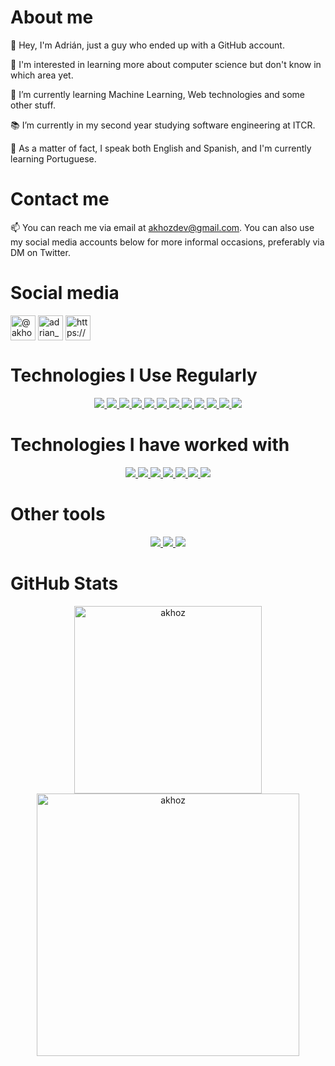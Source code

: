 <h1>About me</h1>
<p>👋 Hey, I'm Adrián, just a guy who ended up with a GitHub account.</p>
<p>👀 I'm interested in learning more about computer science but don't know in which area yet.</p>
<p>🌱 I’m currently learning Machine Learning, Web technologies and some other stuff.</p>
<p>📚 I’m currently in my second year studying software engineering at ITCR.</p>
<p>💬 As a matter of fact, I speak both English and Spanish, and I'm currently learning Portuguese.</p>

<h1>Contact me</h1>
<p>📫 You can reach me via email at <a href= "mailto:akhozdev@gmail.com">akhozdev@gmail.com</a>. You can also use my social media accounts below for more informal occasions, preferably via DM on Twitter. </p>

<h1>Social media</h1>
<p align="left">
<a href="https://twitter.com/akhoz69" target="blank"><img align="center" src="https://raw.githubusercontent.com/rahuldkjain/github-profile-readme-generator/master/src/images/icons/Social/twitter.svg" alt="@akhoz69" height="40" width="40" /></a>
<a href="https://instagram.com/adrian_jvp25" target="blank"><img align="center" src="https://raw.githubusercontent.com/rahuldkjain/github-profile-readme-generator/master/src/images/icons/Social/instagram.svg" alt="adrian_jvp25" height="40" width="40" /></a>
<a href="https://discord.gg/https://discord.com/users/652975139314597888" target="blank"><img align="center" src="https://raw.githubusercontent.com/rahuldkjain/github-profile-readme-generator/master/src/images/icons/Social/discord.svg" alt="https://discord.com/users/652975139314597888" height="40" width="40" /></a>
</p>

<h1>Technologies I Use Regularly</h1>
<p align="center">
  
  <!-- CSS -->
  <a href="https://devdocs.io/css/">
    <img src="https://skillicons.dev/icons?i=css" />
  </a>
  
  <!-- HTML -->
  <a href="https://developer.mozilla.org/en-US/docs/Web/HTML">
    <img src="https://skillicons.dev/icons?i=html" />
  </a>
  
  <!-- Java -->
  <a href="https://docs.oracle.com/en/java/">
    <img src="https://skillicons.dev/icons?i=java" />
  </a>

  <!-- JavaScript -->
  <a href="https://devdocs.io/javascript/">
    <img src="https://skillicons.dev/icons?i=js" />
  </a>

  <!-- Markdown -->
  <a href="https://www.markdownguide.org/">
    <img src="https://skillicons.dev/icons?i=md" />
  </a>

  <!-- NodeJS -->
  <a href="https://nodejs.org/docs/latest/api/">
    <img src="https://skillicons.dev/icons?i=nodejs" />
  </a>

  <!-- Python -->
  <a href="https://docs.python.org/3/">
    <img src="https://skillicons.dev/icons?i=py" />
  </a>

  <!-- React -->
  <a href="https://legacy.reactjs.org/docs/getting-started.html">
    <img src="https://skillicons.dev/icons?i=react" />
  </a>

  <!-- Sklearn -->
  <a href="https://scikit-learn.org/stable/">
    <img src="https://skillicons.dev/icons?i=sklearn" />
  </a>

  <!-- Tailwind CSS -->
  <a href="https://v2.tailwindcss.com/docs">
    <img src="https://skillicons.dev/icons?i=tailwind" />
  </a>

  <!-- TensorFlow -->
  <a href="https://www.tensorflow.org/api_docs">
    <img src="https://skillicons.dev/icons?i=tensorflow" />
  </a>

  <!-- Vite -->
  <a href="https://vitejs.dev/">
    <img src="https://skillicons.dev/icons?i=vite" />
  </a>
  
</p>

<h1>Technologies I have worked with</h1>
<p align="center">

  <!-- Android Studio -->
  <a href="https://developer.android.com/studio?gad_source=1&gclid=Cj0KCQjw-r-vBhC-ARIsAGgUO2DItbd5Mn52mxXB4pBfuNK4TlRf9WrwLR5xvQTCK5CvucBDrO0EgScaAmC_EALw_wcB&gclsrc=aw.ds">
    <img src="https://skillicons.dev/icons?i=androidstudio" />
  </a>

  <!-- C -->
  <a href="https://devdocs.io/c/">
    <img src="https://skillicons.dev/icons?i=c" />
  </a>

  <!-- C++ -->
  <a href="https://devdocs.io/cpp/">
    <img src="https://skillicons.dev/icons?i=cpp" />
  </a>
  
  <!-- C# -->
  <a href="https://learn.microsoft.com/en-us/dotnet/csharp/">
    <img src="https://skillicons.dev/icons?i=cs" />
  </a>

  <!-- Firebase -->
  <a href="https://firebase.google.com/products/realtime-database/">
    <img src="https://skillicons.dev/icons?i=firebase" />
  </a>

  <!-- Kotlin -->
  <a href="https://kotlinlang.org/docs/home.html">
    <img src="https://skillicons.dev/icons?i=kotlin" />
  </a>

  <!-- Unity -->
  <a href="https://docs.unity.com/">
    <img src="https://skillicons.dev/icons?i=unity" />
  </a>
</p>

<h1>Other tools</h1>
<p align="center">
  
  <!-- Git -->
  <a href="https://git-scm.com/doc">
    <img src="https://skillicons.dev/icons?i=git" />
  </a>

  <!-- Neovim -->
  <a href="https://neovim.io/doc/">
    <img src="https://skillicons.dev/icons?i=neovim" />
  </a>

  <!-- Linux -->
  <a href="https://docs.kernel.org/">
    <img src="https://skillicons.dev/icons?i=linux" />
  </a>
  
</p>


<h1>GitHub Stats</h1>
<div align="center">
        <img src="https://github-readme-stats.vercel.app/api/top-langs?username=akhoz&show_icons=true&theme=dark&cache_seconds=10&locale=en&layout=compact" alt="akhoz" width="300" />
        <img src="https://github-readme-streak-stats.herokuapp.com/?user=akhoz&theme=dark" alt="akhoz" width="420" />
</div>
